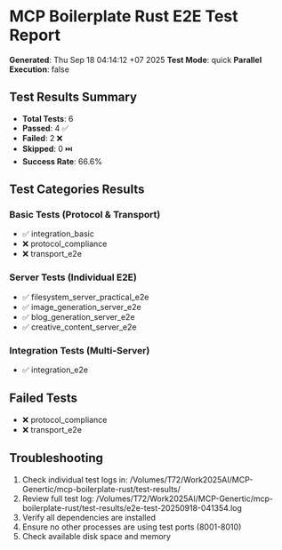 # MCP Boilerplate Rust E2E Test Report

**Generated**: Thu Sep 18 04:14:12 +07 2025
**Test Mode**: quick
**Parallel Execution**: false

## Test Results Summary

- **Total Tests**: 6
- **Passed**: 4 ✅
- **Failed**: 2 ❌
- **Skipped**: 0 ⏭️
- **Success Rate**: 66.6%

## Test Categories Results

### Basic Tests (Protocol & Transport)
- ✅ integration_basic
- ❌ protocol_compliance
- ❌ transport_e2e

### Server Tests (Individual E2E)
- ✅ filesystem_server_practical_e2e
- ✅ image_generation_server_e2e
- ✅ blog_generation_server_e2e
- ✅ creative_content_server_e2e

### Integration Tests (Multi-Server)
- ✅ integration_e2e


## Failed Tests
- ❌ protocol_compliance
- ❌ transport_e2e

## Troubleshooting
1. Check individual test logs in: /Volumes/T72/Work2025AI/MCP-Genertic/mcp-boilerplate-rust/test-results/
2. Review full test log: /Volumes/T72/Work2025AI/MCP-Genertic/mcp-boilerplate-rust/test-results/e2e-test-20250918-041354.log
3. Verify all dependencies are installed
4. Ensure no other processes are using test ports (8001-8010)
5. Check available disk space and memory

